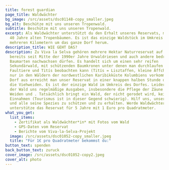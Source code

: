 ```yaml
---
title: forest guardian
page_title: Waldwächter
bg_image: /src/assets/dsc01148-copy_smaller.jpeg
bg_alt: Beschütze mit uns unseren Tropenwald.
subtitle: Beschütze mit uns unseren Tropenwald.
excerpt: Als Waldwächter unterstützt du den Erhalt unseres Reservats, mit bis zu
  40 Jahre alten Tropenbäumen. Es ist das einzige Waldstück im Umkreis von
  mehreren Kilometern um das ganze Dorf herum.
description_title: WIE GEHT DAS?
description: Zu Viva la Selva gehören mehrere Hektar Naturreservat auf denen
  bereits seit Mitte der 1990er Jahre Urwaldriesen und auch andere bedrohte
  Baumarten nachwachsen dürfen. Es handelt sich um einen sehr reifen
  Sekundärwald, mit schützenden Baumkronen unter denen man durchlaufen und
  Faultiere und Titís beobachten kann (Titís = Lisztaffen, kleine Äffchen, die
  nur in den Wäldern der nordwestlichen Karibikküste Kolumbiens vorkommen). Vom
  Dorf aus erreicht man unser Reservat in einer knappen halben Stunde quer über
  die Viehweiden. Es ist der einzige Wald im Umkreis des Dorfes. Leider kostet
  der Wald uns regelmäßige Ausgaben, insbesondere die Pflege der Zäune zu den
  Weiden und . Tatsächlich bringt ein Wald, der nicht gerodet wird, keine
  Einnahmen (Tourismus ist in dieser Gegend schwierig). Hilf uns, unseren Wald
  und alle seine Spezies zu schützen und zu erhalten. Werde Waldwächter und
  unterstütze das Reservat für 5 Jahre mit 1 Euro pro Quadratmeter.
what_you_get:
  list_items:
    - Zertifikat als Waldwächter*in* mit Fotos vom Wald
    - GPS-Daten vom Reservat
    - Berichte vom Viva-la-Selva-Projekt
  image: /src/assets/dsc01052-copy_smaller.jpeg
  title: "Für 1€ pro Quadratmeter bekommst du:"
button_text: spenden
back_button_text: zuruck
cover_image: /src/assets/dsc01052-copy2.jpeg
cover_alt: photo
---
```

